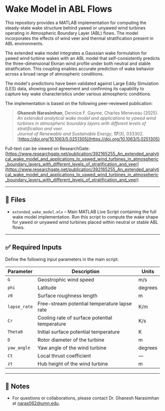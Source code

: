 # Wake Model in ABL Flows

This repository provides a MATLAB implementation for computing the steady-state wake structure behind yawed or unyawed wind turbines operating in Atmospheric Boundary Layer (ABL) flows. The model incorporates the effects of wind veer and thermal stratification present in ABL environments.

The extended wake model integrates a Gaussian wake formulation for yawed wind turbine wakes with an ABL model that self-consistently predicts the three-dimensional Ekman wind profile under both neutral and stable stratification. This coupling enables accurate prediction of wake behavior across a broad range of atmospheric conditions.

The model's predictions have been validated against Large Eddy Simulation (LES) data, showing good agreement and confirming its capability to capture key wake characteristics under various atmospheric conditions.

The implementation is based on the following peer-reviewed publication:

> **Ghanesh Narasimhan**, Dennice F. Gayme, Charles Meneveau (2025).  
> *An extended analytical wake model and applications to yawed wind turbines in atmospheric boundary layers with different levels of stratification and veer*.  
> *Journal of Renewable and Sustainable Energy*, **17**(3), 033302.  
> [https://doi.org/10.1063/5.0251305](https://doi.org/10.1063/5.0251305)

Full-text can be viewed on ResearchGate:  
[https://www.researchgate.net/publication/392165255_An_extended_analytical_wake_model_and_applications_to_yawed_wind_turbines_in_atmospheric_boundary_layers_with_different_levels_of_stratification_and_veer](https://www.researchgate.net/publication/392165255_An_extended_analytical_wake_model_and_applications_to_yawed_wind_turbines_in_atmospheric_boundary_layers_with_different_levels_of_stratification_and_veer)

---

## 📄 Files

- `extended_wake_model.mlx` – Main MATLAB Live Script containing the full wake model implementation. Run this script to compute the wake shape for yawed or unyawed wind turbines placed within neutral or stable ABL flows.

---

## ✅ Required Inputs

Define the following input parameters in the main script:

| Parameter     | Description                                                  | Units     |
|---------------|--------------------------------------------------------------|-----------|
| `G`           | Geostrophic wind speed                                       | m/s       |
| `phi`         | Latitude                                                     | degrees   |
| `z0`          | Surface roughness length                                     | m         |
| `lapse_rate`  | Free-stream potential temperature lapse rate                 | K/m       |
| `Cr`          | Cooling rate of surface potential temperature                | K/s       |
| `Theta0`      | Initial surface potential temperature                        | K         |
| `D`           | Rotor diameter of the turbine                                | m         |
| `yaw_angle`   | Yaw angle of the wind turbine                                | degrees   |
| `Ct`          | Local thrust coefficient                                     | —         |
| `zt`          | Hub height of the wind turbine                               | m         |

---

## 📌 Notes

- For questions or collaborations, please contact Dr. Ghanesh Narasimhan at naras062@umn.edu.




